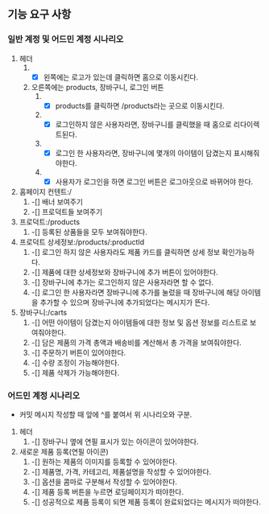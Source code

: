 ## 기능 요구 사항

### 일반 계정 및 어드민 계정 시나리오

1. 헤더
   1. -[x] 왼쪽에는 로고가 있는데 클릭하면 홈으로 이동시킨다.
   2. 오른쪽에는 products, 장바구니, 로그인 버튼
      1. -[x] products를 클릭하면 /products라는 곳으로 이동시킨다.
      2. -[x] 로그인하지 않은 사용자라면, 장바구니를 클릭했을 때 홈으로 리다이렉트된다.
      3. -[x] 로그인 한 사용자라면, 장바구니에 몇개의 아이템이 담겼는지 표시해줘야한다.
      4. -[x] 사용자가 로그인을 하면 로그인 버튼은 로그아웃으로 바뀌어야 한다.
2. 홈페이지 컨텐트:/
   1. -[] 배너 보여주기
   2. -[] 프로덕트들 보여주기
3. 프로덕트:/products
   1. -[] 등록된 상품들을 모두 보여줘야한다.
4. 프로덕트 상세정보:/products/:productId
   1. -[] 로그인 하지 않은 사용자라도 제품 카드를 클릭하면 상세 정보 확인가능하다.
   2. -[] 제품에 대한 상세정보와 장바구니에 추가 버튼이 있어야한다.
   3. -[] 장바구니에 추가는 로그인하지 않은 사용자라면 할 수 없다.
   4. -[] 로그인 한 사용자라면 장바구니에 추가를 눌렀을 때 장바구니에 해당 아이템을 추가할 수 있으며 장바구니에 추가되었다는 메시지가 뜬다.
5. 장바구니:/carts
   1. -[] 어떤 아이템이 담겼는지 아이템들에 대한 정보 및 옵션 정보를 리스트로 보여줘야한다.
   2. -[] 담은 제품의 가격 총액과 배송비를 계산해서 총 가격을 보여줘야한다.
   3. -[] 주문하기 버튼이 있어야한다.
   4. -[] 수량 조정이 가능해야한다.
   5. -[] 제품 삭제가 가능해야한다.

### 어드민 계정 시나리오

- 커밋 메시지 작성할 때 앞에 ^를 붙여서 위 시나리오와 구분.

1. 헤더
   1. -[] 장바구니 옆에 연필 표시가 있는 아이콘이 있어야한다.
2. 새로운 제품 등록(연필 아이콘)
   1. -[] 원하는 제품의 이미지를 등록할 수 있어야한다.
   2. -[] 제품명, 가격, 카테고리, 제품설명을 작성할 수 있어야한다.
   3. -[] 옵션을 콤마로 구분해서 작성할 수 있어야한다.
   4. -[] 제품 등록 버튼을 누르면 로딩페이지가 떠야한다.
   5. -[] 성공적으로 제품 등록이 되면 제품 등록이 완료되었다는 메시지가 떠야한다.
